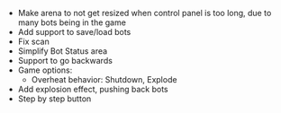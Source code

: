 - Make arena to not get resized when control panel is too long, due to many bots being in the game
- Add support to save/load bots
- Fix scan
- Simplify Bot Status area
- Support to go backwards
- Game options:
  - Overheat behavior:  Shutdown, Explode
- Add explosion effect, pushing back bots
- Step by step button